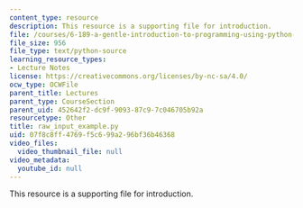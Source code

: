 ```yaml
---
content_type: resource
description: This resource is a supporting file for introduction.
file: /courses/6-189-a-gentle-introduction-to-programming-using-python-january-iap-2011/07f8c8ff4769f5c699a296bf36b46368_raw_input_example.py
file_size: 956
file_type: text/python-source
learning_resource_types:
- Lecture Notes
license: https://creativecommons.org/licenses/by-nc-sa/4.0/
ocw_type: OCWFile
parent_title: Lectures
parent_type: CourseSection
parent_uid: 452642f2-dc9f-9093-87c9-7c046705b92a
resourcetype: Other
title: raw_input_example.py
uid: 07f8c8ff-4769-f5c6-99a2-96bf36b46368
video_files:
  video_thumbnail_file: null
video_metadata:
  youtube_id: null
---
```

This resource is a supporting file for introduction.